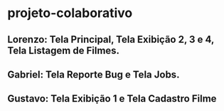 # projeto-colaborativo
## Lorenzo: Tela Principal, Tela Exibição 2, 3 e 4, Tela Listagem de Filmes.
## Gabriel: Tela Reporte Bug e Tela Jobs.
## Gustavo: Tela Exibição 1 e Tela Cadastro Filme
